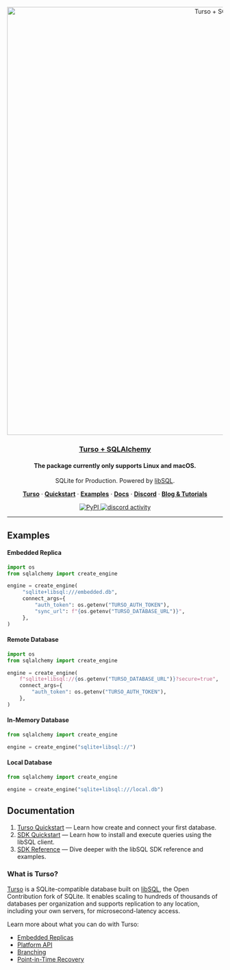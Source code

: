 <p align="center">
  <a href="https://docs.turso.tech/sdk/python/quickstart">
    <img alt="Turso + SQLAlchemy" src="https://github.com/tursodatabase/libsql-experimental-python/assets/950181/3748f2b3-872e-4cdd-bbe3-78491fd81dfa" width="1000">
    <h3 align="center">Turso + SQLAlchemy</h3>
  </a>
</p>

<h4 align="center"><b>The package currently only supports Linux and macOS.</b></h4>

<p align="center">
  SQLite for Production. Powered by <a href="https://turso.tech/libsql">libSQL</a>.
</p>

<p align="center">
  <a href="https://turso.tech"><strong>Turso</strong></a> ·
  <a href="https://docs.turso.tech/quickstart"><strong>Quickstart</strong></a> ·
  <a href="/examples"><strong>Examples</strong></a> ·
  <a href="https://docs.turso.tech"><strong>Docs</strong></a> ·
  <a href="https://discord.gg/turso"><strong>Discord</strong></a> ·
  <a href="https://blog.turso.tech/"><strong>Blog &amp; Tutorials</strong></a>
</p>

<p align="center">
  <a href="https://pypi.org/project/sqlalchemy-libsql">
    <img src="https://badge.fury.io/py/sqlalchemy-libsql.svg" alt="PyPI" title="PyPI" />
  </a>
  <a href="https://discord.com/invite/4B5D7hYwub">
    <img src="https://dcbadge.vercel.app/api/server/4B5D7hYwub?style=flat" alt="discord activity" title="join us on discord" />
  </a>
</p>

---

## Examples

#### Embedded Replica

```python
import os
from sqlalchemy import create_engine

engine = create_engine(
     "sqlite+libsql:///embedded.db",
     connect_args={
         "auth_token": os.getenv("TURSO_AUTH_TOKEN"),
         "sync_url": f"{os.getenv("TURSO_DATABASE_URL")}",
     },
)
```

#### Remote Database

```python
import os
from sqlalchemy import create_engine

engine = create_engine(
    f"sqlite+libsql://{os.getenv("TURSO_DATABASE_URL")}?secure=true",
    connect_args={
        "auth_token": os.getenv("TURSO_AUTH_TOKEN"),
    },
)
```

#### In-Memory Database

```python
from sqlalchemy import create_engine

engine = create_engine("sqlite+libsql://")
```

#### Local Database

```python
from sqlalchemy import create_engine

engine = create_engine("sqlite+libsql:///local.db")
```

## Documentation

1. [Turso Quickstart](https://docs.turso.tech/quickstart) &mdash; Learn how create and connect your first database.
2. [SDK Quickstart](https://docs.turso.tech/sdk/python/quickstart) &mdash; Learn how to install and execute queries using the libSQL client.
3. [SDK Reference](https://docs.turso.tech/sdk/python/reference) &mdash; Dive deeper with the libSQL SDK reference and examples.

### What is Turso?

[Turso](https://turso.tech) is a SQLite-compatible database built on [libSQL](https://docs.turso.tech/libsql), the Open Contribution fork of SQLite. It enables scaling to hundreds of thousands of databases per organization and supports replication to any location, including your own servers, for microsecond-latency access.

Learn more about what you can do with Turso:

- [Embedded Replicas](https://docs.turso.tech/features/embedded-replicas)
- [Platform API](https://docs.turso.tech/features/platform-api)
- [Branching](https://docs.turso.tech/features/branching)
- [Point-in-Time Recovery](https://docs.turso.tech/features/point-in-time-recovery)

